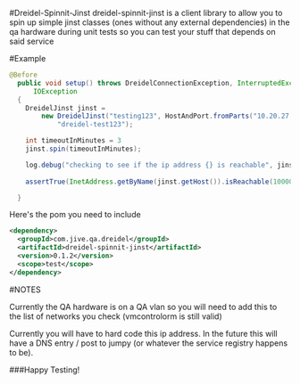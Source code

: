 #Dreidel-Spinnit-Jinst
dreidel-spinnit-jinst is a client library to allow you to spin up simple jinst classes (ones without any external dependencies) in the qa hardware during unit tests so you can test your stuff that depends on said service

#Example

```JAVA
@Before
  public void setup() throws DreidelConnectionException, InterruptedException, UnknownHostException,
      IOException
  {
    DreidelJinst jinst =
        new DreidelJinst("testing123", HostAndPort.fromParts("10.20.27.84", 8020),
            "dreidel-test123");

	int timeoutInMinutes = 3
    jinst.spin(timeoutInMinutes);

    log.debug("checking to see if the ip address {} is reachable", jinst.getHost());
    
    assertTrue(InetAddress.getByName(jinst.getHost()).isReachable(10000));

  }
```

Here's the pom you need to include

```XML
<dependency>
  <groupId>com.jive.qa.dreidel</groupId>
  <artifactId>dreidel-spinnit-jinst</artifactId>
  <version>0.1.2</version>
  <scope>test</scope>
</dependency>
```

#NOTES

Currently the QA hardware is on a QA vlan so you will need to add this to the list of networks you check (vmcontrolorm is still valid)

Currently you will have to hard code this ip address.  In the future this will have a DNS entry / post to jumpy (or whatever the service registry happens to be).

###Happy Testing!
